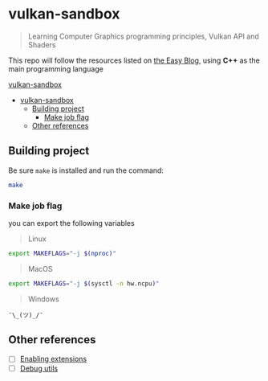 # vulkan-sandbox

> Learning Computer Graphics programming principles, Vulkan API and Shaders

This repo will follow the resources listed on [the Easy Blog](https://3isvogel.github.io/blogs/#3d-computer-graphic), using **C++** as the main programming language

[vulkan-sandbox](#vulkan-sandbox)
- [vulkan-sandbox](#vulkan-sandbox)
  - [Building project](#building-project)
    - [Make job flag](#make-job-flag)
  - [Other references](#other-references)

## Building project

Be sure `make` is installed and run the command:
```sh
make
```

### Make job flag
you can export the following variables
> Linux
```sh
export MAKEFLAGS="-j $(nproc)"
```
> MacOS
```sh
export MAKEFLAGS="-j $(sysctl -n hw.ncpu)"
```
> Windows
```
¯\_(ツ)_/¯
```

## Other references

- [ ] [Enabling extensions](https://registry.khronos.org/vulkan/specs/1.3-extensions/html/chap50.html)
- [ ] [Debug utils](https://registry.khronos.org/vulkan/specs/1.3-extensions/html/chap51.html)